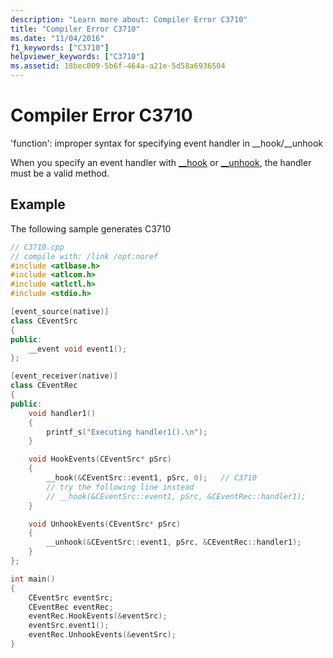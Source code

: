 ```yaml
---
description: "Learn more about: Compiler Error C3710"
title: "Compiler Error C3710"
ms.date: "11/04/2016"
f1_keywords: ["C3710"]
helpviewer_keywords: ["C3710"]
ms.assetid: 18bec009-5b6f-464a-a21e-5d58a6936504
---
```

# Compiler Error C3710

'function': improper syntax for specifying event handler in __hook/\__unhook

When you specify an event handler with [__hook](../../cpp/hook.md) or [__unhook](../../cpp/unhook.md), the handler must be a valid method.

## Example

The following sample generates C3710

```cpp
// C3710.cpp
// compile with: /link /opt:noref
#include <atlbase.h>
#include <atlcom.h>
#include <atlctl.h>
#include <stdio.h>

[event_source(native)]
class CEventSrc
{
public:
    __event void event1();
};

[event_receiver(native)]
class CEventRec
{
public:
    void handler1()
    {
        printf_s("Executing handler1().\n");
    }

    void HookEvents(CEventSrc* pSrc)
    {
        __hook(&CEventSrc::event1, pSrc, 0);   // C3710
        // try the following line instead
        // __hook(&CEventSrc::event1, pSrc, &CEventRec::handler1);
    }

    void UnhookEvents(CEventSrc* pSrc)
    {
        __unhook(&CEventSrc::event1, pSrc, &CEventRec::handler1);
    }
};

int main()
{
    CEventSrc eventSrc;
    CEventRec eventRec;
    eventRec.HookEvents(&eventSrc);
    eventSrc.event1();
    eventRec.UnhookEvents(&eventSrc);
}
```
